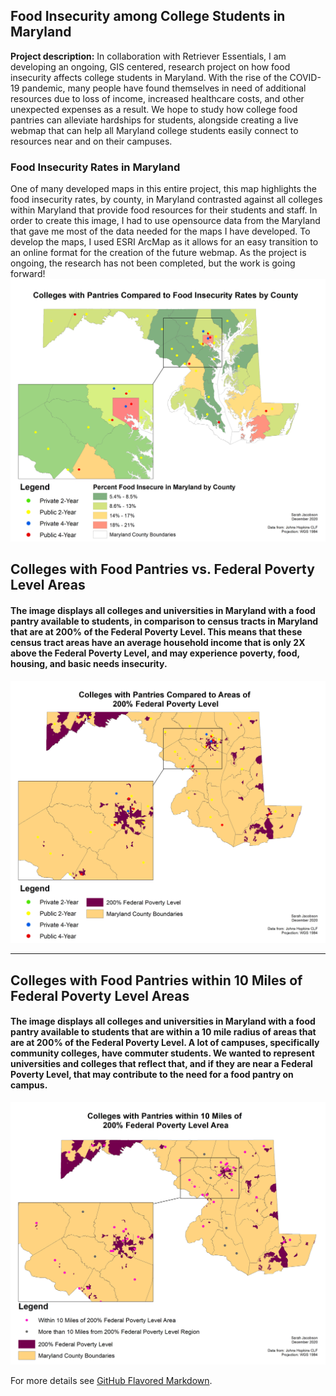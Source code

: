 ## Food Insecurity among College Students in Maryland

**Project description:** In collaboration with Retriever Essentials, I am developing an ongoing, GIS centered, research project on how food insecurity affects college students in Maryland. With the rise of the COVID-19 pandemic, many people have found themselves in need of additional resources due to loss of income, increased healthcare costs, and other unexpected expenses as a result. We hope to study how college food pantries can alleviate hardships for students, alongside creating a live webmap that can help all Maryland college students easily connect to resources near and on their campuses. 

### Food Insecurity Rates in Maryland

One of many developed maps in this entire project, this map highlights the food insecurity rates, by county, in Maryland contrasted against all colleges within Maryland that provide food resources for their students and staff. In order to create this image, I had to use opensource data from the Maryland that gave me most of the data needed for the maps I have developed. To develop the maps, I used ESRI ArcMap as it allows for an easy transition to an online format for the creation of the future webmap. As the project is ongoing, the research has not been completed, but the work is going forward!
<img src="images/pantriesfoodinsecurity.png"/>



## Colleges with Food Pantries vs. Federal Poverty Level Areas
#### The image displays all colleges and universities in Maryland with a food pantry available to students, in comparison to census tracts in Maryland that are at 200% of the Federal Poverty Level. This means that these census tract areas have an average household income that is only 2X above the Federal Poverty Level, and may experience poverty, food, housing, and basic needs insecurity. 

<img src="images/povertylevel.png"/>

---
## Colleges with Food Pantries within 10 Miles of Federal Poverty Level Areas
#### The image displays all colleges and universities in Maryland with a food pantry available to students that are within a 10 mile radius of areas that are at 200% of the Federal Poverty Level. A lot of campuses, specifically community colleges, have commuter students. We wanted to represent universities and colleges that reflect that, and if they are near a Federal Poverty Level, that may contribute to the need for a food pantry on campus. 

<img src="images/withinpovertylevel.png"/>



For more details see [GitHub Flavored Markdown](https://guides.github.com/features/mastering-markdown/).
